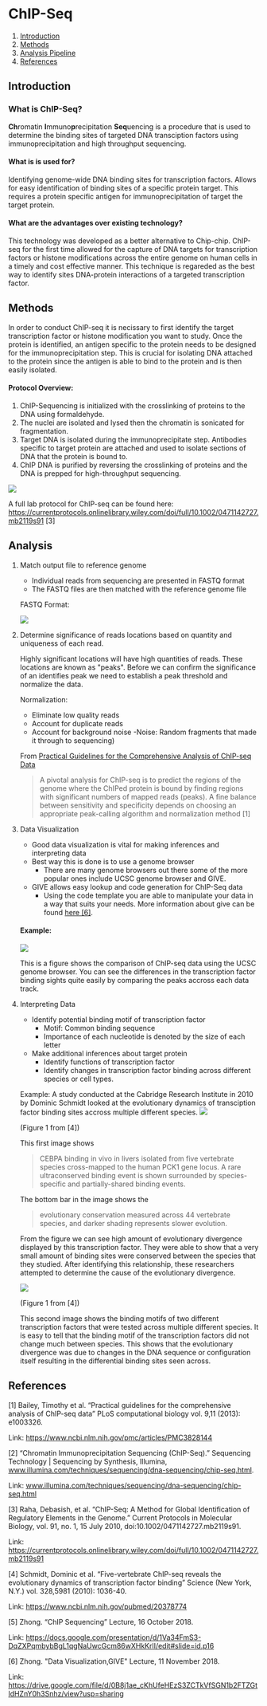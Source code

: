 # ChIP-Seq

1. [Introduction](#intro)
2. [Methods](#methods)
3. [Analysis Pipeline](#analysis)
4. [References](#ref)


## Introduction <a name="intro"></a>

### What is ChIP-Seq?
**Ch**romatin **I**mmuno**p**recipitation **Seq**uencing is a procedure that is used to determine the binding sites of targeted DNA transciption factors using immunoprecipitation and high throughput sequencing.

#### What is is used for?
Identifying genome-wide DNA binding sites for transcription factors. Allows for easy identification of binding sites of a specific protein target. This requires a protein specific antigen for immunoprecipitation of target the target protein.

#### What are the advantages over existing technology?

This technology was developed as a better alternative to Chip-chip. ChIP-seq for the first time allowed for the capture of DNA targets for transcription factors or histone modifications across the entire genome on human cells in a timely and cost effective manner. This technique is regareded as the best way to identify sites DNA-protein interactions of a targeted transcription factor.


## Methods<a name="methods"></a>

In order to conduct ChIP-seq it is necissary to first identify the target transcription factor or histone modification you want to study. Once the protein is identified, an antigen specific to the  protein needs to be designed for the immunoprecipitation step. This is crucial for isolating DNA attached to the protein since the antigen is able to bind to the protein and is then easily isolated. 

#### Protocol Overview: 
1. ChIP-Sequencing is initialized with the crosslinking of proteins to the DNA using formaldehyde.
2. The nuclei are isolated and lysed then the chromatin is sonicated for fragmentation.
3. Target DNA is isolated during the  immunoprecipitate step. 
Antibodies specific to target protein are attached and used to isolate sections of DNA that the protein is bound to.
4. ChIP DNA is purified by reversing the crosslinking of proteins and the DNA is prepped for high-throughput sequencing.

![](./Capture.JPG)

A full lab protocol for ChIP-seq can be found here: https://currentprotocols.onlinelibrary.wiley.com/doi/full/10.1002/0471142727.mb2119s91 [3]


## Analysis<a name = "analysis"></a>



1. Match output file to reference genome
   - Individual reads from sequencing are presented in FASTQ format
   - The FASTQ files are then matched with the reference genome file
   
   FASTQ Format:
   
   ![](./img2.JPG)
   
2. Determine significance of reads locations based on quantity and uniqueness of each read.

   Highly significant locations will have high quantities of reads. These locations are known as "peaks". Before we can confirm the significance of an identifies peak we need to establish a peak threshold and normalize the data.
   
   Normalization:
   - Eliminate low quality reads
   - Account for duplicate reads
   - Account for background noise
     -Noise: Random fragments that made it through to sequencing)
   
   From [Practical Guidelines for the Comprehensive Analysis of ChIP-seq Data](#prac)
   > A pivotal analysis for ChIP-seq is to predict the regions of the genome where the ChIPed protein is bound by finding regions with significant numbers of mapped reads (peaks). A fine balance between sensitivity and specificity depends on choosing an appropriate peak-calling algorithm and normalization method [1]

3. Data Visualization
   - Good data visualization is vital for making inferences and interpreting data
   - Best way this is done is to use a genome browser
     - There are many genome browsers out there some of the more popular ones include UCSC genome browser and GIVE. 
   - GIVE allows easy lookup and code generation for ChIP-Seq data
      - Using the code template you are able to manipulate your data in a way that suits your needs. More information about give can be found [here [6]](#here).
      
  
   #### Example: 
   
   ![](./img5.JPG)
   
   This is a figure shows the comparison of ChIP-seq data using the UCSC genome browser. You can see the differences in the transcription factor binding sights quite easily by comparing the peaks accross each data track. 
  
4. Interpreting Data
   - Identify potential binding motif of transcription factor
     - Motif: Common binding sequence
     - Importance of each nucleotide is denoted by the size of each letter
    - Make additional inferences about target protein
      - Identify functions of transcription factor
      - Identify changes in transcription factor binding across different species or cell types. 
      
     
   Example:
   A study conducted at the Cabridge Research Institute in 2010 by Dominic Schmidt looked at the evolutionary dynamics of transciption factor binding sites accross multiple different species. 
  ![](./img3.JPG)
  
   (Figure 1 from [4])
  
   This first image shows
   >CEBPA binding in vivo in livers isolated from five vertebrate species cross-mapped to the human PCK1 gene locus. A rare ultraconserved binding event is shown surrounded by species-specific and partially-shared binding events. 
  
   The bottom bar in the image shows the 
   > evolutionary conservation measured across 44 vertebrate species, and darker shading represents slower evolution.
  
   From the figure we can see high amount of evolutionary divergence displayed by this transcription factor. They were able to show that a very small amount of binding sites were conserved between the species that they studied.  After identifying this relationship, these researchers attempted to determine the cause of the evolutionary divergence. 
   
   ![](./img4.JPG)
   
   (Figure 1 from [4])

   This second image shows the binding motifs of two different transcription factors that were tested across multiple different species. It is easy to tell that the binding motif of the transcription factors did not change much between species. This shows that the evolutionary divergence was due to changes in the DNA sequence or configuration itself resulting in the differential binding sites seen across. 




## References<a name = "ref"></a>

[1] Bailey, Timothy et al. “Practical guidelines for the comprehensive analysis of ChIP-seq data” PLoS computational biology vol. 9,11 (2013): e1003326. <a name = "prac"><a/>
 
Link: https://www.ncbi.nlm.nih.gov/pmc/articles/PMC3828144
 
[2] “Chromatin Immunoprecipitation Sequencing (ChIP-Seq).” Sequencing Technology | Sequencing by Synthesis, Illumina, www.illumina.com/techniques/sequencing/dna-sequencing/chip-seq.html.
 
Link: www.illumina.com/techniques/sequencing/dna-sequencing/chip-seq.html
 
[3] Raha, Debasish, et al. “ChIP-Seq: A Method for Global Identification of Regulatory Elements in the Genome.” Current Protocols in Molecular Biology, vol. 91, no. 1, 15 July 2010, doi:10.1002/0471142727.mb2119s91.
 
Link: https://currentprotocols.onlinelibrary.wiley.com/doi/full/10.1002/0471142727.mb2119s91
 
[4] Schmidt, Dominic et al. “Five-vertebrate ChIP-seq reveals the evolutionary dynamics of transcription factor binding” Science (New York, N.Y.) vol. 328,5981 (2010): 1036-40.

Link: https://www.ncbi.nlm.nih.gov/pubmed/20378774
 
[5] Zhong. “ChIP Sequencing” Lecture, 16 October 2018.
 
Link: https://docs.google.com/presentation/d/1Va34FmS3-DqZXPqmbybBgL1qgNaUwcGcm86wXHkKrlI/edit#slide=id.p16

[6] Zhong. "Data Visualization,GIVE" Lecture, 11 November 2018.

Link: https://drive.google.com/file/d/0B8j1ae_cKhUfeHEzS3ZCTkVfSGN1b2FTZGtldHZnY0h3Snhz/view?usp=sharing<a name = "here"><a/>

